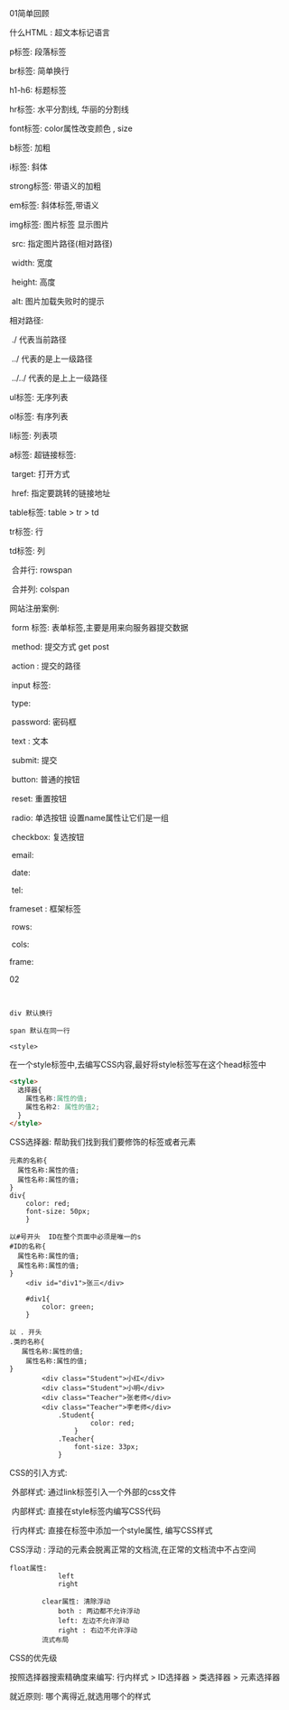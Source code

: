 01简单回顾

什么HTML : 超文本标记语言

p标签: 段落标签

br标签: 简单换行

h1-h6: 标题标签

hr标签: 水平分割线, 华丽的分割线

font标签: color属性改变颜色 , size

b标签: 加粗

i标签: 斜体



strong标签: 带语义的加粗

em标签: 斜体标签,带语义



img标签: 图片标签 显示图片

​	src: 指定图片路径(相对路径)

​	width: 宽度

​	height: 高度

​	alt: 图片加载失败时的提示

相对路径:

​	./  代表当前路径

​	../ 代表的是上一级路径

​	../../  代表的是上上一级路径



ul标签: 无序列表

ol标签: 有序列表

li标签: 列表项



a标签: 超链接标签:

​	target: 打开方式

​	href:  指定要跳转的链接地址



table标签:  table > tr > td

tr标签: 行

td标签: 列

​	合并行: rowspan

​	合并列: colspan



网站注册案例:

​	form 标签: 表单标签,主要是用来向服务器提交数据

​		method: 提交方式 get  post

​		action : 提交的路径

​	input 标签:

​			type: 

​				password: 密码框

​				text : 文本

​				submit:  提交

​				button:  普通的按钮

​				reset:  重置按钮

​				radio: 单选按钮 设置name属性让它们是一组

​				checkbox: 复选按钮 

​				email:

​				date:

​				tel:

frameset : 框架标签

​	rows:

​	cols:

frame:  





02

```


div 默认换行

span 默认在同一行

<style> 

```

在一个style标签中,去编写CSS内容,最好将style标签写在这个head标签中

```html
<style>
  选择器{
    属性名称:属性的值;
    属性名称2: 属性的值2;
  }
</style>
```

CSS选择器: 帮助我们找到我们要修饰的标签或者元素

```
元素的名称{
  属性名称:属性的值;
  属性名称:属性的值;
}
div{ 
	color: red;
	font-size: 50px;
	}
```

```
以#号开头  ID在整个页面中必须是唯一的s
#ID的名称{
  属性名称:属性的值;
  属性名称:属性的值;
}
	<div id="div1">张三</div>
	
    #div1{
        color: green;
    }
```

```
以 . 开头 
.类的名称{
   属性名称:属性的值;
  	属性名称:属性的值;
}
		<div class="Student">小红</div>
		<div class="Student">小明</div>
		<div class="Teacher">张老师</div>
		<div class="Teacher">李老师</div>
            .Student{
                    color: red;
                }
			.Teacher{
				font-size: 33px;
			}
```

CSS的引入方式:

​	外部样式: 通过link标签引入一个外部的css文件

​	内部样式: 直接在style标签内编写CSS代码

​	行内样式: 直接在标签中添加一个style属性, 编写CSS样式

CSS浮动 : 浮动的元素会脱离正常的文档流,在正常的文档流中不占空间

	float属性:
				left
				right
			
			clear属性: 清除浮动
				both : 两边都不允许浮动
				left: 左边不允许浮动
				right : 右边不允许浮动
			流式布局

CSS的优先级

按照选择器搜索精确度来编写:		 	行内样式 > ID选择器 > 类选择器  > 元素选择器

就近原则: 哪个离得近,就选用哪个的样式

